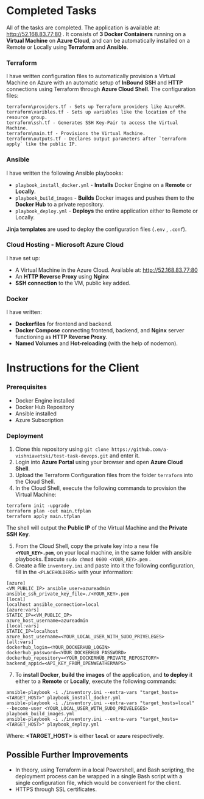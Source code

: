 # Completed Tasks
All of the tasks are completed. The application is available at: http://52.168.83.77:80 . It consists of **3 Docker Containers** running on a **Virtual Machine** on **Azure Cloud**, and can be automatically installed on a Remote or Locally using **Terraform** and **Ansible**.

### Terraform
I have written configuration files to automatically provision a Virtual Machine on Azure with an automatic setup of **InBound** **SSH** and **HTTP** connections using Terraform through **Azure Cloud Shell**. The configuration files:
```
terraform\providers.tf - Sets up Terraform providers like AzureRM.
terraform\varibles.tf - Sets up variables like the location of the resource group.
terraform\ssh.tf - Generates SSH Key-Pair to access the Virtual Machine.
terraform\main.tf - Provisions the Virtual Machine.
terraform\outputs.tf - Declares output parameters after `terraform apply` like the public IP.
```
### Ansible
I have written the following Ansible playbooks:
- `playbook_install_docker.yml` - **Installs** Docker Engine on a **Remote** or **Locally**.
- `playbook_build_images` - **Builds** Docker images and pushes them to the **Docker Hub** to a private repository.
- `playbook_deploy.yml` - **Deploys** the entire application either to Remote or Locally.

**Jinja templates** are used to deploy the configuration files (`.env` , `.conf`).
### Cloud Hosting - Microsoft Azure Cloud
I have set up:
- A Virtual Machine in the Azure Cloud. Available at: http://52.168.83.77:80
- An **HTTP Reverse Proxy** using **Nginx**
- **SSH connection** to the VM, public key added.

### Docker 
I have written:
- **Dockerfiles** for frontend and backend.
- **Docker Compose** connecting frontend, backend, and **Nginx** server functioning as **HTTP Reverse Proxy**.
- **Named Volumes** and **Hot-reloading** (with the help of nodemon).

# Instructions for the Client
### Prerequisites
- Docker Engine installed
- Docker Hub Repository
- Ansible installed
- Azure Subscription

### Deployment
1. Clone this repository using `git clone https://github.com/a-vishniavetski/test-task-devops.git` and enter it.
2. Login into **Azure Portal** using your browser and open **Azure Cloud Shell**.
3. Upload the Terraform Configuration files from the folder `terraform` into the Cloud Shell.
4. In the Cloud Shell, execute the following commands to provision the Virtual Machine:

```
terraform init -upgrade
terraform plan -out main.tfplan
terraform apply main.tfplan
```

The shell will output the **Public IP** of the Virtual Machine and the **Private SSH Key**.

5. From the Cloud Shell, copy the private key into a new file **`<YOUR_KEY>.pem`**, on your local machine, in the same folder with ansible playbooks. Execute `sudo chmod 0600 <YOUR_KEY>.pem` .
6. Create a file `inventory.ini` and paste into it the following configuration, fill in the `<PLACEHOLDERS>` with your information:

```
[azure]
<VM_PUBLIC_IP> ansible_user=azureadmin ansible_ssh_private_key_file=./<YOUR_KEY>.pem
[local]
localhost ansible_connection=local
[azure:vars]
STATIC_IP=<VM_PUBLIC_IP>
azure_host_username=azureadmin
[local:vars]
STATIC_IP=localhost
azure_host_username=<YOUR_LOCAL_USER_WITH_SUDO_PRIVELEGES>
[all:vars]
dockerhub_login=<YOUR_DOCKERHUB_LOGIN>
dockerhub_password=<YOUR_DOCKERHUB_PASSWORD>
dockerhub_repository=<YOUR_DOCKERHUB_PRIVATE_REPOSITORY>
backend_appid=<API_KEY_FROM_OPENWEATHERMAPS>
```

7. To **install Docker**, **build the images** of the application, and **to deploy** it either to a **Remote** or **Locally**, execute the following commands:
```
ansible-playbook -i ./inventory.ini --extra-vars "target_hosts=<TARGET_HOST>" playbook_install_docker.yml
ansible-playbook -i ./inventory.ini --extra-vars "target_hosts=local" --become-user <YOUR_LOCAL_USER_WITH_SUDO_PRIVELEGES> playbook_build_images.yml
ansible-playbook -i ./inventory.ini --extra-vars "target_hosts=<TARGET_HOST>" playbook_deploy.yml
```
Where: **<TARGET_HOST>** is either **`local`** or **`azure`** respectively.

## Possible Further Improvements
- In theory, using Terraform in a local Powershell, and Bash scripting, the deployment process can be wrapped in a single Bash script with a single configuration file, which would be convenient for the client.
- HTTPS through SSL certificates.
